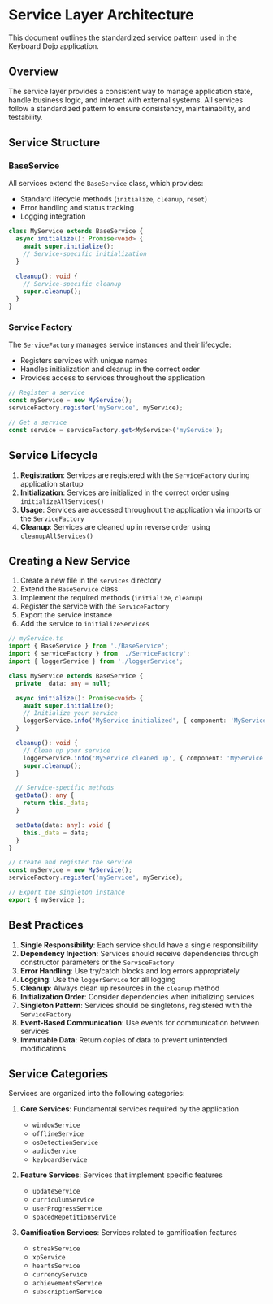 # Service Layer Architecture

This document outlines the standardized service pattern used in the Keyboard Dojo application.

## Overview

The service layer provides a consistent way to manage application state, handle business logic, and interact with external systems. All services follow a standardized pattern to ensure consistency, maintainability, and testability.

## Service Structure

### BaseService

All services extend the `BaseService` class, which provides:

- Standard lifecycle methods (`initialize`, `cleanup`, `reset`)
- Error handling and status tracking
- Logging integration

```typescript
class MyService extends BaseService {
  async initialize(): Promise<void> {
    await super.initialize();
    // Service-specific initialization
  }

  cleanup(): void {
    // Service-specific cleanup
    super.cleanup();
  }
}
```

### Service Factory

The `ServiceFactory` manages service instances and their lifecycle:

- Registers services with unique names
- Handles initialization and cleanup in the correct order
- Provides access to services throughout the application

```typescript
// Register a service
const myService = new MyService();
serviceFactory.register('myService', myService);

// Get a service
const service = serviceFactory.get<MyService>('myService');
```

## Service Lifecycle

1. **Registration**: Services are registered with the `ServiceFactory` during application startup
2. **Initialization**: Services are initialized in the correct order using `initializeAllServices()`
3. **Usage**: Services are accessed throughout the application via imports or the `ServiceFactory`
4. **Cleanup**: Services are cleaned up in reverse order using `cleanupAllServices()`

## Creating a New Service

1. Create a new file in the `services` directory
2. Extend the `BaseService` class
3. Implement the required methods (`initialize`, `cleanup`)
4. Register the service with the `ServiceFactory`
5. Export the service instance
6. Add the service to `initializeServices`

```typescript
// myService.ts
import { BaseService } from './BaseService';
import { serviceFactory } from './ServiceFactory';
import { loggerService } from './loggerService';

class MyService extends BaseService {
  private _data: any = null;

  async initialize(): Promise<void> {
    await super.initialize();
    // Initialize your service
    loggerService.info('MyService initialized', { component: 'MyService' });
  }

  cleanup(): void {
    // Clean up your service
    loggerService.info('MyService cleaned up', { component: 'MyService' });
    super.cleanup();
  }

  // Service-specific methods
  getData(): any {
    return this._data;
  }

  setData(data: any): void {
    this._data = data;
  }
}

// Create and register the service
const myService = new MyService();
serviceFactory.register('myService', myService);

// Export the singleton instance
export { myService };
```

## Best Practices

1. **Single Responsibility**: Each service should have a single responsibility
2. **Dependency Injection**: Services should receive dependencies through constructor parameters or the `ServiceFactory`
3. **Error Handling**: Use try/catch blocks and log errors appropriately
4. **Logging**: Use the `loggerService` for all logging
5. **Cleanup**: Always clean up resources in the `cleanup` method
6. **Initialization Order**: Consider dependencies when initializing services
7. **Singleton Pattern**: Services should be singletons, registered with the `ServiceFactory`
8. **Event-Based Communication**: Use events for communication between services
9. **Immutable Data**: Return copies of data to prevent unintended modifications

## Service Categories

Services are organized into the following categories:

1. **Core Services**: Fundamental services required by the application
   - `windowService`
   - `offlineService`
   - `osDetectionService`
   - `audioService`
   - `keyboardService`

2. **Feature Services**: Services that implement specific features
   - `updateService`
   - `curriculumService`
   - `userProgressService`
   - `spacedRepetitionService`

3. **Gamification Services**: Services related to gamification features
   - `streakService`
   - `xpService`
   - `heartsService`
   - `currencyService`
   - `achievementsService`
   - `subscriptionService` 
